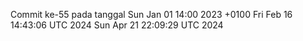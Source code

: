 Commit ke-55 pada tanggal Sun Jan 01 14:00 2023 +0100
Fri Feb 16 14:43:06 UTC 2024
Sun Apr 21 22:09:29 UTC 2024

